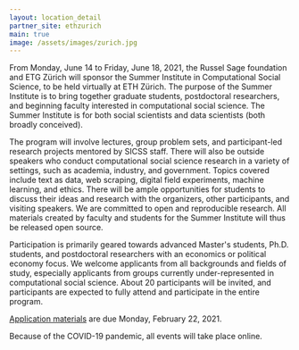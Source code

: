 ```yaml
---
layout: location_detail
partner_site: ethzurich
main: true
image: /assets/images/zurich.jpg
---
```


From Monday, June 14 to Friday, June 18, 2021, the Russel Sage foundation and ETG Zürich will sponsor the Summer Institute in Computational Social Science, to be held virtually at ETH Zürich. The purpose of the Summer Institute is to bring together graduate students, postdoctoral researchers, and beginning faculty interested in computational social science. The Summer Institute is for both social scientists and data scientists (both broadly conceived).

The program will involve lectures, group problem sets, and participant-led research projects mentored by SICSS staff. There will also be outside speakers who conduct computational social science research in a variety of settings, such as academia, industry, and government. Topics covered include text as data, web scraping, digital field experiments, machine learning, and ethics. There will be ample opportunities for students to discuss their ideas and research with the organizers, other participants, and visiting speakers. We are committed to open and reproducible research. All materials created by faculty and students for the Summer Institute will thus be released open source.

Participation is primarily geared towards advanced Master's students, Ph.D. students, and postdoctoral researchers with an economics or political economy focus.
We welcome applicants from all backgrounds and fields of study, especially applicants from groups currently under-represented in computational social science. About 20 participants will be invited, and participants are expected to fully attend and participate in the entire program.

[Application materials](https://compsocialscience.github.io/summer-institute/2021/ethzurich/apply) are due Monday, February 22, 2021.

Because of the COVID-19 pandemic, all events will take place online.
